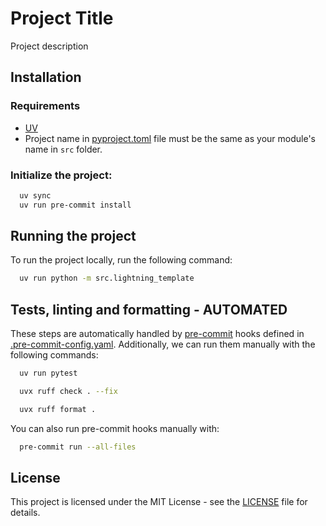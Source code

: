 # Project Title

Project description

## Installation

### Requirements

- [UV](https://docs.astral.sh/uv/)
- Project name in [pyproject.toml](pyproject.toml) file must be the same as your module's name in `src` folder.

### Initialize the project:

```bash
  uv sync
  uv run pre-commit install
```

## Running the project

To run the project locally, run the following command:

```bash
  uv run python -m src.lightning_template
```

## Tests, linting and formatting - AUTOMATED

These steps are automatically handled by [pre-commit](https://pre-commit.com/) hooks defined
in [.pre-commit-config.yaml](.pre-commit-config.yaml).
Additionally, we can run them manually with the following commands:

```bash
  uv run pytest
```

```bash
  uvx ruff check . --fix
```

```bash
  uvx ruff format .
```

You can also run pre-commit hooks manually with:

```bash
  pre-commit run --all-files
```

## License

This project is licensed under the MIT License - see the [LICENSE](LICENSE) file for details.
